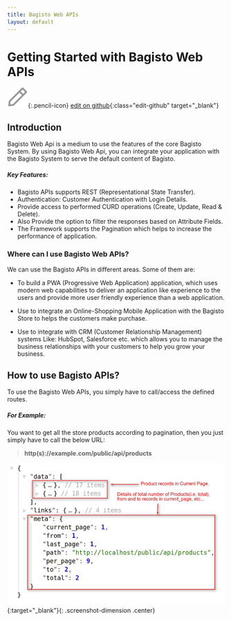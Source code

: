 ```yaml
---
title: Bagisto Web APIs
layout: default
---
```


# Getting Started with Bagisto Web APIs

![](assets/images/icons/Icon-Pencil-Large.svg){:.pencil-icon}
[edit on github](https://github.com/bagisto/bagisto-docs/blob/master/bagisto_api.md){:class="edit-github" target="\_blank"}

## Introduction <a id="api-introduction"></a>

Bagisto Web Api is a medium to use the features of the core Bagisto System. By using Bagisto Web Api, you can integrate your application with the Bagisto System to serve the default content of Bagisto.

##### Key Features:

- Bagisto APIs supports REST (Representational State Transfer).
- Authentication: Customer Authentication with Login Details.
- Provide access to performed CURD operations (Create, Update, Read & Delete).
- Also Provide the option to filter the responses based on Attribute Fields.
- The Framework supports the Pagination which helps to increase the performance of application.

### Where can I use Bagisto Web APIs?

We can use the Bagisto APIs in different areas. Some of them are:

* To build a PWA (Progressive Web Application) application, which uses modern web capabilities to deliver an application like experience to the users and provide more user friendly experience than a web application.

* Use to integrate an Online-Shopping Mobile Application with the Bagisto Store to helps the customers make purchase.

* Use to integrate with CRM (Customer Relationship Management) systems Like: HubSpot, Salesforce etc. which allows you to manage the business relationships with your customers to help you grow your business.

## How to use Bagisto APIs? <a id="how-to-use-bagisto-apis"></a>

To use the Bagisto Web APIs, you simply have to call/access the defined routes.

##### For Example:

You want to get all the store products according to pagination, then you just simply have to call the below URL:

> **http(s)://example.com/public/api/products**

![demo_products](assets/images/Bagisto_Api/demo_products.jpg){:target="\_blank"}{: .screenshot-dimension .center}
